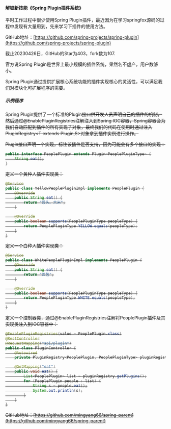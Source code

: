 #### 解锁新技能《Spring Plugin插件系统》

平时工作过程中很少使用Spring Plugin插件，最近因为在学习springfox源码的过程中发现有大量用到，先来学习下插件的使用方法。

GitHub地址：[https://github.com/spring-projects/spring-plugin](https://github.com/spring-projects/spring-plugin)

截止20230426日，GitHub的Star为403，fork数为107.

官方说Spring Plugin是世界上最小规模的插件系统，果然名不虚产，用户数够小。

Spring Plugin通过提供扩展核心系统功能的插件实现核心的灵活性，可以满足我们对模块化可扩展程序的需要。

##### 示例程序

Spring Plugin提供了一个标准的Plugin<S>接口供开发人员声明自己的插件的机制，然后通过@EnablePluginRegistries注解注入到Spring IOC容器，Spring容器会为我们自动匹配到插件的所有实现子对象，最终我们的代码在使用时通过注入PluginRegistry<T extends Plugin<S>,S>对象拿到插件实例进行操作。

Plugin<S>接口声明一个实现，标注该插件是否支持，因为可能会有多个接口的实现：

```java
public interface PeoplePlugin extends Plugin<PeoplePluginType> {
    String eat();
}
```

定义一个黄种人插件实现类：

```java
@Service
public class YellowPeoplePluginImpl implements PeoplePlugin {
    @Override
    public String eat() {
        return "馒头、大米";
    }

    @Override
    public boolean supports(PeoplePluginType peopleType) {
        return PeoplePluginType.YELLOW.equals(peopleType);
    }
}

```

定义一个白种人插件实现类：

```java
@Service
public class WhitePeoplePluginImpl implements PeoplePlugin {
    @Override
    public String eat() {
        return "面包";
    }

    @Override
    public boolean supports(PeoplePluginType peopleType) {
        return PeoplePluginType.WHITE.equals(peopleType);
    }
}

```

定义一个控制器类，通过@EnablePluginRegistries注解将PeoplePlugin插件及其实现类注入到IOC容器中：

```java
@EnablePluginRegistries(value = PeoplePlugin.class)
@RestController
@RequestMapping("api/plugin")
public class PluginController {
    @Autowired
    private PluginRegistry<PeoplePlugin, PeoplePluginType> pluginRegistry;

    @GetMapping("eat")
    public void eat() {
        List<PeoplePlugin> list = pluginRegistry.getPlugins();
        for (PeoplePlugin people : list) {
            String s = people.eat();
            System.out.println(s);
        }
    }
}
```



GitHub地址：[https://github.com/mingyang66/spring-parent](https://github.com/mingyang66/spring-parent)
